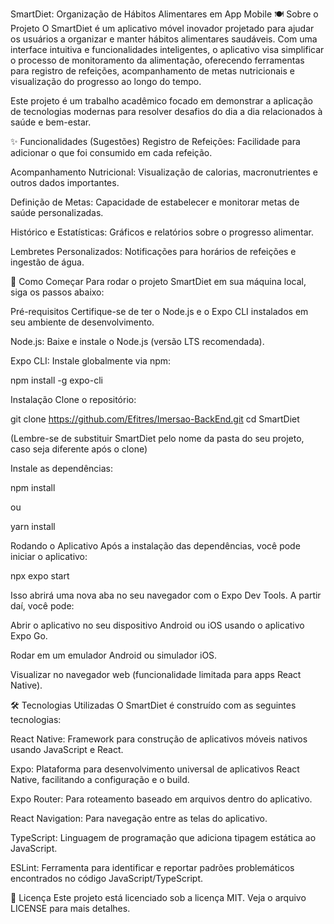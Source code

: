 SmartDiet: Organização de Hábitos Alimentares em App Mobile
🍽️ Sobre o Projeto
O SmartDiet é um aplicativo móvel inovador projetado para ajudar os usuários a organizar e manter hábitos alimentares saudáveis. Com uma interface intuitiva e funcionalidades inteligentes, o aplicativo visa simplificar o processo de monitoramento da alimentação, oferecendo ferramentas para registro de refeições, acompanhamento de metas nutricionais e visualização do progresso ao longo do tempo.

Este projeto é um trabalho acadêmico focado em demonstrar a aplicação de tecnologias modernas para resolver desafios do dia a dia relacionados à saúde e bem-estar.

✨ Funcionalidades (Sugestões)
Registro de Refeições: Facilidade para adicionar o que foi consumido em cada refeição.

Acompanhamento Nutricional: Visualização de calorias, macronutrientes e outros dados importantes.

Definição de Metas: Capacidade de estabelecer e monitorar metas de saúde personalizadas.

Histórico e Estatísticas: Gráficos e relatórios sobre o progresso alimentar.

Lembretes Personalizados: Notificações para horários de refeições e ingestão de água.

🚀 Como Começar
Para rodar o projeto SmartDiet em sua máquina local, siga os passos abaixo:

Pré-requisitos
Certifique-se de ter o Node.js e o Expo CLI instalados em seu ambiente de desenvolvimento.

Node.js: Baixe e instale o Node.js (versão LTS recomendada).

Expo CLI: Instale globalmente via npm:

npm install -g expo-cli


Instalação
Clone o repositório:

git clone https://github.com/Efitres/Imersao-BackEnd.git
cd SmartDiet


(Lembre-se de substituir SmartDiet pelo nome da pasta do seu projeto, caso seja diferente após o clone)

Instale as dependências:

npm install


ou

yarn install


Rodando o Aplicativo
Após a instalação das dependências, você pode iniciar o aplicativo:

npx expo start


Isso abrirá uma nova aba no seu navegador com o Expo Dev Tools. A partir daí, você pode:

Abrir o aplicativo no seu dispositivo Android ou iOS usando o aplicativo Expo Go.

Rodar em um emulador Android ou simulador iOS.

Visualizar no navegador web (funcionalidade limitada para apps React Native).

🛠️ Tecnologias Utilizadas
O SmartDiet é construído com as seguintes tecnologias:

React Native: Framework para construção de aplicativos móveis nativos usando JavaScript e React.

Expo: Plataforma para desenvolvimento universal de aplicativos React Native, facilitando a configuração e o build.

Expo Router: Para roteamento baseado em arquivos dentro do aplicativo.

React Navigation: Para navegação entre as telas do aplicativo.

TypeScript: Linguagem de programação que adiciona tipagem estática ao JavaScript.

ESLint: Ferramenta para identificar e reportar padrões problemáticos encontrados no código JavaScript/TypeScript.

📄 Licença
Este projeto está licenciado sob a licença MIT. Veja o arquivo LICENSE para mais detalhes.
